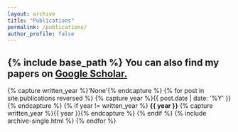 ```yaml
---
layout: archive
title: "Publications"
permalink: /publications/
author_profile: false
---
```


<!-- {% if author.googlescholar %} -->
  
<!-- {% endif %} -->

{% include base_path %}
You can also find my papers on <u><a href="https://scholar.google.com/citations?user=oCqKAnsAAAAJ&hl=en">Google Scholar</a>.</u>
-----------
{% capture written_year %}'None'{% endcapture %}
{% for post in site.publications reversed %}
  {% capture year %}{{ post.date | date: '%Y' }}{% endcapture %}
  {% if year != written_year %}
    <b>{{ year }}</b>
    {% capture written_year %}{{ year }}{% endcapture %}
  {% endif %}
  {% include archive-single.html %}
{% endfor %}


